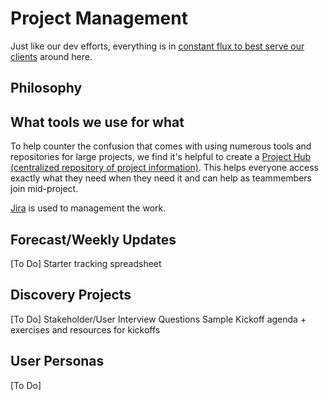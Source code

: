 Project Management
==================

Just like our dev efforts, everything is in [constant flux to best serve our clients](http://webstandardssherpa.com/reviews/responsive-discovery/) around here.

## Philosophy

## What tools we use for what
To help counter the confusion that comes with using numerous tools and repositories for large projects, we find it's helpful to create a [Project Hub (centralized repository of project information)](https://github.com/sparkbox/standard/blob/master/project_management/base-hub.md). This helps everyone access exactly what they need when they need it and can help as teammembers join mid-project. 

[Jira](https://www.atlassian.com/software/) is used to management the work.

## Forecast/Weekly Updates
[To Do]
Starter tracking spreadsheet

## Discovery Projects
[To Do]
Stakeholder/User Interview Questions
Sample Kickoff agenda + exercises and resources for kickoffs

## User Personas
[To Do]
